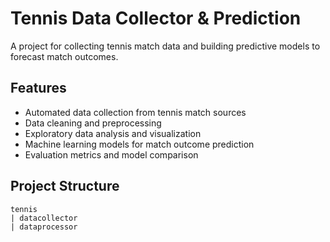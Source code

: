 # Tennis Data Collector & Prediction

A project for collecting tennis match data and building predictive models to forecast match outcomes.

## Features

- Automated data collection from tennis match sources
- Data cleaning and preprocessing
- Exploratory data analysis and visualization
- Machine learning models for match outcome prediction
- Evaluation metrics and model comparison

## Project Structure
```
tennis
| datacollector
| dataprocessor
```

